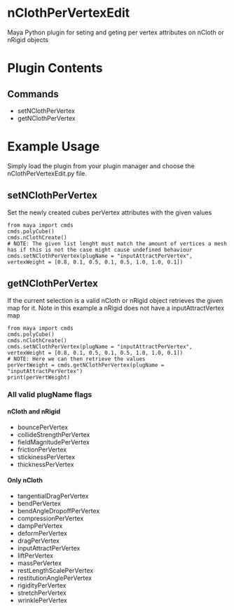 # nClothPerVertexEdit
Maya Python plugin for seting and geting per vertex attributes on nCloth or nRigid objects

# Plugin Contents
## Commands
* setNClothPerVertex
* getNClothPerVertex

# Example Usage
Simply load the plugin from your plugin manager and choose the nClothPerVertexEdit.py file.
## setNClothPerVertex
Set the newly created cubes perVertex attributes with the given values
```
from maya import cmds
cmds.polyCube()
cmds.nClothCreate()
# NOTE: The given list lenght must match the amount of vertices a mesh has if this is not the case might cause undefined behaviour
cmds.setNClothPerVertex(plugName = "inputAttractPerVertex", vertexWeight = [0.8, 0.1, 0.5, 0.1, 0.5, 1.0, 1.0, 0.1])
```
## getNClothPerVertex
If the current selection is a valid nCloth or nRigid object retrieves the given map for it.
Note in this example a nRigid does not have a inputAttractVertex map
```
from maya import cmds
cmds.polyCube()
cmds.nClothCreate()
cmds.setNClothPerVertex(plugName = "inputAttractPerVertex", vertexWeight = [0.8, 0.1, 0.5, 0.1, 0.5, 1.0, 1.0, 0.1])
# NOTE: Here we can then retrieve the values
perVertWeight = cmds.getNClothPerVertex(plugName = "inputAttractPerVertex")
print(perVertWeight)
```
### All valid plugName flags
#### nCloth and nRigid
* bouncePerVertex
* collideStrengthPerVertex
* fieldMagnitudePerVertex
* frictionPerVertex
* stickinessPerVertex
* thicknessPerVertex
#### Only nCloth
* tangentialDragPerVertex
* bendPerVertex
* bendAngleDropoffPerVertex
* compressionPerVertex
* dampPerVertex
* deformPerVertex
* dragPerVertex
* inputAttractPerVertex
* liftPerVertex
* massPerVertex
* restLengthScalePerVertex
* restitutionAnglePerVertex
* rigidityPerVertex
* stretchPerVertex
* wrinklePerVertex
